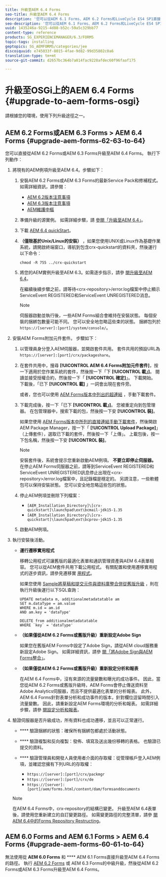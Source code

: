 ```yaml
---
title: 升級至AEM 6.4 Forms
seo-title: 升級至AEM 6.4 Forms
description: '您可以從AEM 6.1 Forms、AEM 6.2 Forms和LiveCycle ES4 SP1直接升級至AEM 6.3 Forms。 '
seo-description: '您可以從AEM 6.1 Forms、AEM 6.2 Forms和LiveCycle ES4 SP1直接升級至AEM 6.3 Forms。 '
uuid: 1435246a-9215-4d88-b52c-59a5c329bb77
content-type: reference
products: SG_EXPERIENCEMANAGER/6.3/FORMS
topic-tags: installing
geptopics: SG_AEMFORMS/categories/jee
discoiquuid: e745033f-8015-4fae-9d82-99d35802c0a6
translation-type: tm+mt
source-git-commit: d2657bc364b7a814fac9228afdec60f96faaf175

---
```



# 升級至OSGi上的AEM 6.4 Forms {#upgrade-to-aem-forms-osgi}

請根據您的環境，使用下列升級途徑之一。

## AEM 6.2 Forms或AEM 6.3 Forms > AEM 6.4 Forms {#upgrade-aem-forms-62-63-to-64}

您可以直接從AEM 6.2 Forms或AEM 6.3 Forms升級至AEM 6.4 Forms。 執行下列動作：

1. 將現有的AEM例項升級至AEM 6.4。步驟如下：

   1. 安裝AEM 6.2 Forms或AEM 6.3 Forms的最新Service Pack和修補程式。 如需詳細資訊，請參閱：

      * [AEM 6.2版本注意事項](https://helpx.adobe.com/experience-manager/6-2/release-notes.html)
      * [AEM 6.3版本注意事項](https://helpx.adobe.com/experience-manager/6-3/release-notes.html)
      * [AEM維護中樞](https://helpx.adobe.com/experience-manager/aem-releases-updates.html)
   1. 準備升級的源實例。 如需詳細步驟，請 [參閱「升級至AEM 6.4」](/help/sites-deploying/upgrade.md#preparing%20the%20source%20instance)。
   1. 下載 [AEM 6.4 quickStart](/help/sites-deploying/deploy.md#getting%20the%20software)。
   1. **（僅限基於Unix/Linux的安裝）** ，如果您使用UNIX或Linux作為基礎作業系統，請開啟終端窗口，導航到包含crx-quickstart的資料夾，然後運行以下命令：

      `chmod -R 755 ../crx-quickstart`

   1. 將您的AEM實例升級至AEM 6.3。如需逐步指示，請參 [閱升級至AEM 6.4](/help/sites-deploying/upgrade.md)。

      在繼續後續步驟之前，請等待&lt;crx-repository>/error.log檔案中停止顯示ServiceEvent REGISTERED和ServiceEvent UNREGISTERED消息。

      >[!NOTE]
      >
      >伺服器啟動並執行後，一些AEM Forms組合會維持在安裝狀態。 每個安裝的捆綁包數量可能不同。 您可以安全地忽略這些束的狀態。 捆綁包列於 `https://[server]:[port]/system/console/`。


1. 安裝AEM Forms附加元件套件。 步驟如下：

   1. 以管理員身分登入AEM伺服器，並開啟套件共用。 套件共用的預設URL為 `https://[server]:[port]/crx/packageshare`。
   1. 在套件共用中，搜尋 **[!UICONTROL AEM 6.4 Forms附加元件套件]**，按一下適用於您作業系統的套件，然後按一下「下 **[!UICONTROL 載」]**。 閱讀並接受授權合約，然後按一下「 **[!UICONTROL 確定]**」。 下載開始。 下載後，「已下 **[!UICONTROL 載]** 」一詞會出現在套件旁。

      或者，您也可以使用 [AEM Forms版本中列出的超連結](https://helpx.adobe.com/aem-forms/kb/aem-forms-releases.html) ，手動下載套件。

   1. 下載完成後，按一下「已下 **[!UICONTROL 載」]**。 您被重定向到包管理器。 在包管理器中，搜索下載的包，然後按一下安 **[!UICONTROL 裝]**。

      如果您使用 [AEM Forms版本中所列的直接連結手動下載套件](https://helpx.adobe.com/aem-forms/kb/aem-forms-releases.html)，然後開啟AEM Package Manager，按一下「 **[!UICONTROL Upload Package]**」（上傳套件），選取已下載的套件，然後按一下「上傳」。 上載包後，按一下包名稱，然後按一下安 **[!UICONTROL 裝]**。

      >[!NOTE]
      >
      >安裝套件後，系統會提示您重新啟動AEM例項。 **不要立即停止伺服器。** 在停止AEM Forms伺服器之前，請等到ServiceEvent REGISTERED和ServiceEvent UNREGISTERED訊息停止出現在&lt;crx-repository>/error.log檔案中，且記錄檔是穩定的。 另請注意，一些軟體包可以保持安裝狀態。 您可以安全地忽略這些包的狀態。

   1. 停止AEM例項並刪除下列檔案：

      * `[AEM_Installation_Directory]\[crx-quickstart]\launchpad\ext\bcmail-jdk15-1.35`
      * `[AEM_Installation_Directory]\[crx-quickstart]\launchpad\ext\bcprov-jdk15-1.35`
   1. 啟動AEM例項。


1. 執行安裝後活動。

   * **運行遷移實用程式**

      移轉公用程式可讓舊版的最適化表單和通訊管理資產與AEM 6.4表單相容。 您可以從AEM套件共用下載公用程式。 有關配置和使用遷移實用程式的逐步資訊，請參見遷移實 [用程式](/help/forms/using/migration-utility.md)。

      如果您使用 [Sample將草稿和提交元件與資料庫整合併從舊版升級](https://helpx.adobe.com/experience-manager/6-3/forms/using/integrate-draft-submission-database.html) ，則在執行升級後運行以下SQL查詢：

      ```
      UPDATE metadata m, additionalmetadatatable am
      SET m.dataType = am.value
      WHERE m.id = am.id
      AND am.key = 'dataType'
      ```

      ```
      DELETE from additionalmetadatatable
      WHERE `key` = 'dataType'
      ```

   * **（如果僅從AEM 6.2 Forms或舊版升級）重新設定Adobe Sign**

      如果您在舊版AEM Forms中設定了Adobe Sign，請從AEM cloud服務重新設定Adobe Sign。 如需詳細資訊，請參 [閱「將Adobe Sign與AEM Forms整合」](/help/forms/using/adobe-sign-integration-adaptive-forms.md)。

   * **（如果僅從AEM 6.2 Forms或舊版升級）重新設定分析和報表**

      在AEM 6.4 Forms中，沒有來源的流量變數和曝光的成功事件。 因此，當您從AEM 6.2 Forms或舊版升級時，AEM Forms會停止傳送資料至Adobe Analytics伺服器，而且不提供最適化表單的分析報表。 此外，AEM 6.4 Forms針對表單分析和成功事件的版本，針對欄位逗留時間引入流量變數。 因此，請重新設定AEM Forms環境的分析和報表。 如需詳細步驟，請參 [閱設定分析和報表](/help/forms/using/configure-analytics-forms-documents.md)。

1. 驗證伺服器是否升級成功，所有資料也成功遷移，並且可以正常運行。

   * **** 驗證捆綁的狀態：確保所有捆綁包都處於活動狀態。
   * **** 驗證複製和反向複製：發佈、填寫及送出幾份移轉的表格。 也驗證已提交的資料。
   * **** 驗證管理員和開發人員使用者介面的存取權：從管理帳戶登入AEM例項，並確認您擁有下列URL的存取權：

      * `https://[server]:[port]/crx/packmgr`
      * `https://[server]:[port]/crx/de`
      * `https://[server]:[port]/aem/forms.html/content/dam/formsanddocuments`
   >[!NOTE]
   在AEM 6.4 Forms中，crx-repository的結構已變更。 升級至AEM 6.4表單後，請使用您重新建立的自訂變更路徑。 如需變更路徑的完整清單，請參 [閱AEM 6.4中的Forms Repository Restructing](/help/sites-deploying/forms-repository-restructuring-in-aem-6-4.md)。

## AEM 6.0 Forms and AEM 6.1 Forms > AEM 6.4 Forms {#upgrade-aem-forms-60-61-to-64}

無法使用從 **AEM 6.0 Forms** 和 **** AEM 6.1 Forms直接升級至AEM 6.4 Forms的路徑。 執行 [AEM 6.2 Forms](/help/forms/using/upgrade.md) 或 [](/help/forms/using/upgrade.md) AEM 6.3 Forms的中級升級，然後從AEM 6.2 Forms或AEM 6.3 Forms升級至AEM 6.4 Forms。

